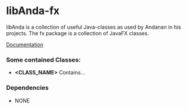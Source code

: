 # libAnda-fx

libAnda is a collection of useful Java-classes as used by Andanan in his projects.
The fx package is a collection of JavaFX classes.

[Documentation](https://andanan.github.io/libAnda-fx/)

### Some contained Classes:
* **<CLASS_NAME>**
  Contains...

### Dependencies
* NONE
